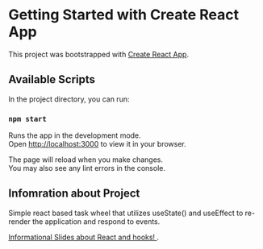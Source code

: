 # Getting Started with Create React App

This project was bootstrapped with [Create React App](https://github.com/facebook/create-react-app).

## Available Scripts

In the project directory, you can run:

### `npm start`

Runs the app in the development mode.\
Open [http://localhost:3000](http://localhost:3000) to view it in your browser.

The page will reload when you make changes.\
You may also see any lint errors in the console.

## Infomration about Project

Simple react based task wheel that utilizes useState() and useEffect to re-render the application and respond to events.

[Informational Slides about React and hooks! ](https://www.canva.com/design/DAF8V4YZ2Ws/DBge37fbI5OvF3Vok_R6rg/edit?utm_content=DAF8V4YZ2Ws&utm_campaign=designshare&utm_medium=link2&utm_source=sharebutton). 



